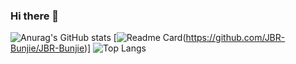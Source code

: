 ### Hi there 👋

![Anurag's GitHub stats](https://github-readme-stats.vercel.app/api?username=JBR-Bunjie&theme=prussian&show_icons=true)
[![Readme Card](https://github-readme-stats.vercel.app/api/pin/?username=JBR-Bunjie&theme=prussian&repo=JBR-Bunjie)(https://github.com/JBR-Bunjie/JBR-Bunjie)]
![Top Langs](https://github-readme-stats.vercel.app/api/top-langs/?username=JBR-Bunjie&theme=prussian&layout=compact&show_icons=true)


<!--
**JBR-Bunjie/JBR-Bunjie** is a ✨ _special_ ✨ repository because its `README.md` (this file) appears on your GitHub profile.

Here are some ideas to get you started:

- 🔭 I’m currently working on ...
- 🌱 I’m currently learning ...
- 👯 I’m looking to collaborate on ...
- 🤔 I’m looking for help with ...
- 💬 Ask me about ...
- 📫 How to reach me: ...
- 😄 Pronouns: ...
- ⚡ Fun fact: ...
-->
